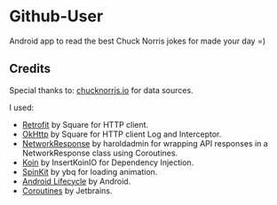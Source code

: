 # Github-User

Android app to read the best Chuck Norris jokes for made your day =)

## Credits
Special thanks to:
[chucknorris.io](https://api.chucknorris.io/) for data sources.

I used:
- [Retrofit](https://square.github.io/retrofit/) by Square for HTTP client.
- [OkHttp](https://github.com/square/okhttp) by Square for HTTP client Log and Interceptor.
- [NetworkResponse](https://github.com/haroldadmin/NetworkResponseAdapter) by haroldadmin for wrapping API responses in a NetworkResponse class using Coroutines.
- [Koin](https://github.com/InsertKoinIO/koin) by InsertKoinIO for Dependency Injection.
- [SpinKit](https://github.com/ybq/Android-SpinKit) by ybq for loading animation.
- [Android Lifecycle](https://developer.android.com/jetpack/androidx/releases/lifecycle) by Android.
- [Coroutines](https://github.com/Kotlin/kotlinx.coroutines) by Jetbrains.
